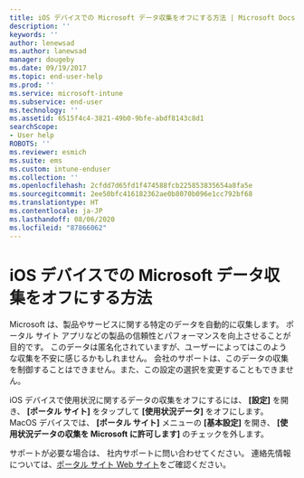 ```yaml
---
title: iOS デバイスでの Microsoft データ収集をオフにする方法 | Microsoft Docs
description: ''
keywords: ''
author: lenewsad
ms.author: lanewsad
manager: dougeby
ms.date: 09/19/2017
ms.topic: end-user-help
ms.prod: ''
ms.service: microsoft-intune
ms.subservice: end-user
ms.technology: ''
ms.assetid: 6515f4c4-3821-49b0-9bfe-abdf8143c8d1
searchScope:
- User help
ROBOTS: ''
ms.reviewer: esmich
ms.suite: ems
ms.custom: intune-enduser
ms.collection: ''
ms.openlocfilehash: 2cfdd7d65fd1f474588fcb225853835654a8fa5e
ms.sourcegitcommit: 2ee50bfc416182362ae0b8070b096e1cc792bf68
ms.translationtype: HT
ms.contentlocale: ja-JP
ms.lasthandoff: 08/06/2020
ms.locfileid: "87866062"
---
```

# <a name="how-to-turn-off-microsoft-data-collection-for-ios-devices"></a>iOS デバイスでの Microsoft データ収集をオフにする方法

Microsoft は、製品やサービスに関する特定のデータを自動的に収集します。 ポータル サイト アプリなどの製品の信頼性とパフォーマンスを向上させることが目的です。 このデータは匿名化されていますが、ユーザーによってはこのような収集を不安に感じるかもしれません。 会社のサポートは、このデータの収集を制御することはできません。また、この設定の選択を変更することもできません。

iOS デバイスで使用状況に関するデータの収集をオフにするには、 **[設定]** を開き、 **[ポータル サイト]** をタップして **[使用状況データ]** をオフにします。 MacOS デバイスでは、 **[ポータル サイト]** メニューの **[基本設定]** を開き、 **[使用状況データの収集を Microsoft に許可します]** のチェックを外します。

サポートが必要な場合は、 社内サポートに問い合わせてください。 連絡先情報については、[ポータル サイト Web サイト](https://go.microsoft.com/fwlink/?linkid=2010980)をご確認ください。
